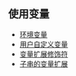 ## 使用变量

- [环境变量](environment_variables)
- [用户自定义变量](user_variables)
- [变量扩展修饰符](variable_expansion_modifiers)
- [子串的变量扩展](variable_expansion_substrings)



